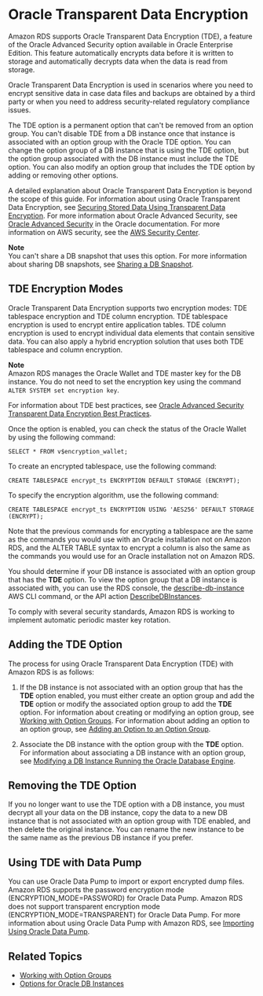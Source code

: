 # Oracle Transparent Data Encryption<a name="Appendix.Oracle.Options.AdvSecurity"></a>

Amazon RDS supports Oracle Transparent Data Encryption \(TDE\), a feature of the Oracle Advanced Security option available in Oracle Enterprise Edition\. This feature automatically encrypts data before it is written to storage and automatically decrypts data when the data is read from storage\. 

Oracle Transparent Data Encryption is used in scenarios where you need to encrypt sensitive data in case data files and backups are obtained by a third party or when you need to address security\-related regulatory compliance issues\. 

The TDE option is a permanent option that can't be removed from an option group\. You can't disable TDE from a DB instance once that instance is associated with an option group with the Oracle TDE option\. You can change the option group of a DB instance that is using the TDE option, but the option group associated with the DB instance must include the TDE option\. You can also modify an option group that includes the TDE option by adding or removing other options\. 

A detailed explanation about Oracle Transparent Data Encryption is beyond the scope of this guide\. For information about using Oracle Transparent Data Encryption, see [Securing Stored Data Using Transparent Data Encryption](http://docs.oracle.com/cd/E11882_01/network.112/e40393/asotrans.htm#BABFGJAG)\. For more information about Oracle Advanced Security, see [Oracle Advanced Security](http://www.oracle.com/technetwork/database/options/advanced-security/index.html) in the Oracle documentation\. For more information on AWS security, see the [AWS Security Center](http://aws.amazon.com/security)\. 

**Note**  
You can't share a DB snapshot that uses this option\. For more information about sharing DB snapshots, see [Sharing a DB Snapshot](USER_ShareSnapshot.md)\.

## TDE Encryption Modes<a name="Appendix.Oracle.Options.AdvSecurity.Modes"></a>

Oracle Transparent Data Encryption supports two encryption modes: TDE tablespace encryption and TDE column encryption\. TDE tablespace encryption is used to encrypt entire application tables\. TDE column encryption is used to encrypt individual data elements that contain sensitive data\. You can also apply a hybrid encryption solution that uses both TDE tablespace and column encryption\. 

**Note**  
Amazon RDS manages the Oracle Wallet and TDE master key for the DB instance\. You do not need to set the encryption key using the command `ALTER SYSTEM set encryption key`\. 

For information about TDE best practices, see [Oracle Advanced Security Transparent Data Encryption Best Practices](http://www.oracle.com/technetwork/database/security/twp-transparent-data-encryption-bes-130696.pdf?ssSourceSiteId=ocomen)\. 

Once the option is enabled, you can check the status of the Oracle Wallet by using the following command: 

```
SELECT * FROM v$encryption_wallet; 
```

To create an encrypted tablespace, use the following command:

```
CREATE TABLESPACE encrypt_ts ENCRYPTION DEFAULT STORAGE (ENCRYPT); 
```

To specify the encryption algorithm, use the following command:

```
CREATE TABLESPACE encrypt_ts ENCRYPTION USING 'AES256' DEFAULT STORAGE (ENCRYPT); 
```

Note that the previous commands for encrypting a tablespace are the same as the commands you would use with an Oracle installation not on Amazon RDS, and the ALTER TABLE syntax to encrypt a column is also the same as the commands you would use for an Oracle installation not on Amazon RDS\. 

 You should determine if your DB instance is associated with an option group that has the **TDE** option\. To view the option group that a DB instance is associated with, you can use the RDS console, the [describe\-db\-instance](https://docs.aws.amazon.com/cli/latest/reference/rds/describe-db-instances.html) AWS CLI command, or the API action [DescribeDBInstances](https://docs.aws.amazon.com/AmazonRDS/latest/APIReference/API_DescribeDBInstances.html)\. 

To comply with several security standards, Amazon RDS is working to implement automatic periodic master key rotation\. 

## Adding the TDE Option<a name="Appendix.Oracle.Options.AdvSecurity.Add"></a>

The process for using Oracle Transparent Data Encryption \(TDE\) with Amazon RDS is as follows: 

1.  If the DB instance is not associated with an option group that has the **TDE** option enabled, you must either create an option group and add the **TDE** option or modify the associated option group to add the **TDE** option\. For information about creating or modifying an option group, see [Working with Option Groups](USER_WorkingWithOptionGroups.md)\. For information about adding an option to an option group, see [Adding an Option to an Option Group](USER_WorkingWithOptionGroups.md#USER_WorkingWithOptionGroups.AddOption)\.

1.  Associate the DB instance with the option group with the **TDE** option\. For information about associating a DB instance with an option group, see [Modifying a DB Instance Running the Oracle Database Engine](USER_ModifyInstance.Oracle.md)\. 

## Removing the TDE Option<a name="Appendix.Oracle.Options.AdvSecurity.Remove"></a>

 If you no longer want to use the TDE option with a DB instance, you must decrypt all your data on the DB instance, copy the data to a new DB instance that is not associated with an option group with TDE enabled, and then delete the original instance\. You can rename the new instance to be the same name as the previous DB instance if you prefer\. 

## Using TDE with Data Pump<a name="Appendix.Oracle.Options.AdvSecurity.Pump"></a>

You can use Oracle Data Pump to import or export encrypted dump files\. Amazon RDS supports the password encryption mode \(ENCRYPTION\_MODE=PASSWORD\) for Oracle Data Pump\. Amazon RDS does not support transparent encryption mode \(ENCRYPTION\_MODE=TRANSPARENT\) for Oracle Data Pump\. For more information about using Oracle Data Pump with Amazon RDS, see [Importing Using Oracle Data Pump](Oracle.Procedural.Importing.md#Oracle.Procedural.Importing.DataPump)\. 

## Related Topics<a name="Appendix.Oracle.Options.AdvSecurity.Related"></a>
+ [Working with Option Groups](USER_WorkingWithOptionGroups.md)
+ [Options for Oracle DB Instances](Appendix.Oracle.Options.md)